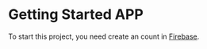 # Getting Started APP

To start this project, you need create an count in [Firebase](https://firebase.google.com/).

